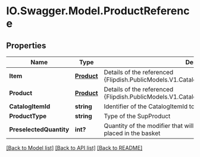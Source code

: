 # IO.Swagger.Model.ProductReference
## Properties

Name | Type | Description | Notes
------------ | ------------- | ------------- | -------------
**Item** | [**Product**](Product.md) | Details of the referenced {Flipdish.PublicModels.V1.Catalog.Groups.ProductReference.Product} | [optional] 
**Product** | [**Product**](Product.md) | Details of the referenced {Flipdish.PublicModels.V1.Catalog.Groups.ProductReference.Product} | [optional] 
**CatalogItemId** | **string** | Identifier of the CatalogItemId to use as SubProduct | 
**ProductType** | **string** | Type of the SupProduct | 
**PreselectedQuantity** | **int?** | Quantity of the modifier that will be set when the parent product is placed in the basket | [optional] 

[[Back to Model list]](../README.md#documentation-for-models) [[Back to API list]](../README.md#documentation-for-api-endpoints) [[Back to README]](../README.md)

